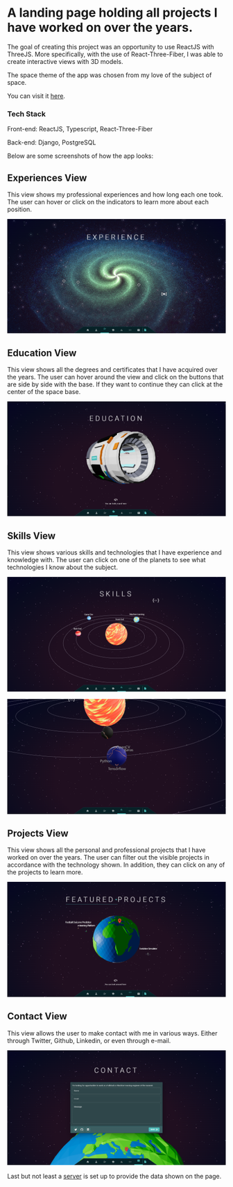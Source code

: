 # A landing page holding all projects I have worked on over the years.

The goal of creating this project was an opportunity to use ReactJS with ThreeJS. More specifically, with the use of React-Three-Fiber, I was able to create interactive views with 3D models.

The space theme of the app was chosen from my love of the subject of space. 

You can visit it [here](https://georgecodehub.github.io/portfolio/).

### Tech Stack

Front-end: ReactJS, Typescript, React-Three-Fiber

Back-end: Django, PostgreSQL

Below are some screenshots of how the app looks:

## Experiences View

This view shows my professional experiences and how long each one took. The user can hover or click on the indicators to learn more about each position.

![experience-view](https://raw.githubusercontent.com/GeorgeCodeHub/portfolio/main/Screenshots/experience-view.png)

## Education View

This view shows all the degrees and certificates that I have acquired over the years. The user can hover around the view and click on the buttons that are side by side with the base. If they want to continue they can click at the center of the space base.

![education-view](https://raw.githubusercontent.com/GeorgeCodeHub/portfolio/main/Screenshots/education-view.png)

## Skills View

This view shows various skills and technologies that I have experience and knowledge with. The user can click on one of the planets to see what technologies I know about the subject.

![skills-view](https://raw.githubusercontent.com/GeorgeCodeHub/portfolio/main/Screenshots/skills.png)

![skills-view-close](https://raw.githubusercontent.com/GeorgeCodeHub/portfolio/main/Screenshots/skills-planet-view.png)

## Projects View

This view shows all the personal and professional projects that I have worked on over the years. The user can filter out the visible projects in accordance with the technology shown. In addition, they can click on any of the projects to learn more.

![projects-view](https://raw.githubusercontent.com/GeorgeCodeHub/portfolio/main/Screenshots/projects-view.png)

## Contact View

This view allows the user to make contact with me in various ways. Either through Twitter, Github, Linkedin, or even through e-mail.

![contact-view](https://raw.githubusercontent.com/GeorgeCodeHub/portfolio/main/Screenshots/contact-view.png)

Last but not least a [server](https://github.com/GeorgeCodeHub/portfolio-server) is set up to provide the data shown on the page.
